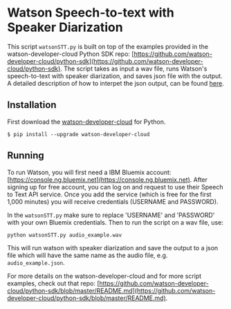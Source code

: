 # Watson Speech-to-text with Speaker Diarization

This script `watsonSTT.py` is built on top of the examples provided in the watson-developer-cloud Python SDK repo: [https://github.com/watson-developer-cloud/python-sdk](https://github.com/watson-developer-cloud/python-sdk). The script takes as input a wav file, runs Watson's speech-to-text with speaker diarization, and saves json file with the output. A detailed description of how to interpet the json output, can be found [here](https://www.ibm.com/watson/developercloud/doc/speech-to-text/output.html). 

## Installation
First download the [watson-developer-cloud](https://github.com/watson-developer-cloud/python-sdk#installation) for Python.

```
$ pip install --upgrade watson-developer-cloud
 ```
 
## Running

To run Watson, you will first need a IBM Bluemix account: [https://console.ng.bluemix.net](https://console.ng.bluemix.net). After signing up for free account, you can log on and request to use their Speech to Text API service. Once you add the service (which is free for the first 1,000 minutes) you will receive credentials (USERNAME and PASSWORD).

In the `watsonSTT.py` make sure to replace 'USERNAME' and 'PASSWORD' with your own Bluemix credentials. Then to run the script on a wav file, use:

```
python watsonSTT.py audio_example.wav
```

This will run watson with speaker diarization and save the output to a json file which will have the same name as the audio file, e.g. `audio_example.json`. 

For more details on the watson-developer-cloud and for more script examples, check out that repo: [https://github.com/watson-developer-cloud/python-sdk/blob/master/README.md](https://github.com/watson-developer-cloud/python-sdk/blob/master/README.md). 
